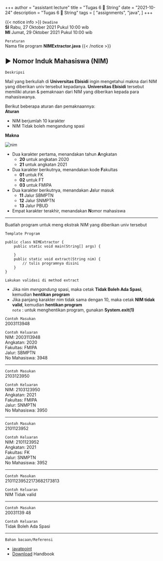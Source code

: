 +++
author = "assistant lecture"
title = "Tugas 6 📖 String"
date = "2021-10-24"
description = "Tugas 6 📖 String"
tags = [
    "assignments",
    "java",
]
+++

{{< notice info >}}
`Deadine`\
**SI** Rabu, 27 Oktober 2021 Pukul 10:00 wib\
**MI** Jumat, 29 Oktober 2021 Pukul 10:00 wib

`Peraturan`\
Nama file program **NIMExtractor.java**
{{< /notice >}}
 
## ▶ Nomor Induk Mahasiswa (NIM)

`Deskripsi`

Mail yang berkuliah di **Universitas Ebisidi** ingin mengetahui makna dari NIM yang diberikan univ tersebut kepadanya. **Universitas Ebisidi** tersebut memiliki aturan & pemaknaan dari NIM yang diberikan kepada para mahasiswanya.

Berikut beberapa aturan dan pemaknaannya:\
**Aturan**
- NIM berjumlah 10 karakter
- NIM Tidak boleh mengandung spasi

**Makna**

![nim](/assets/nim.png "NIM" )
- Dua karakter pertama, menandakan tahun **A**ngkatan
	- **20** untuk angkatan 2020
	- **21** untuk angkatan 2021
- Dua karakter berikutnya, menandakan kode **F**akultas
	- **01** untuk FK 
	- **02** untuk FT
	- **03** untuk FMIPA
- Dua karakter berikutnya, menandakan **J**alur masuk
	- **11** Jalur SBMPTN
	- **12** Jalur SNMPTN
	- **13** Jalur PBUD
- Empat karakter terakhir, menandakan **N**omor mahasiswa

---

Buatlah program untuk meng ekstrak NIM yang diberikan univ tersebut
 
`Template Program`

	public class NIMExtractor {
		public static void main(String[] args) {

		}
		public static void extract(String nim) {
			// tulis programnya disini
		}
	}

`Lakukan validasi di method extract`
- Jika nim *mengandung* spasi, maka cetak **Tidak Boleh Ada Spasi**, kemudian **hentikan program**
- Jika panjang karakter nim tidak sama dengan 10, maka cetak **NIM tidak valid**, kemudian **hentikan program**\
`note` : untuk menghentikan program, gunakan **System.exit(1)**

`Contoh Masukan`\
	2003113948

`Contoh Keluaran`\
	NIM: 2003113948\
	Angkatan: 2020\
	Fakultas: FMIPA\
	Jalur: SBMPTN\
	No Mahasiswa: 3948

---

`Contoh Masukan`\
	2103123950

`Contoh Keluaran`\
	NIM: 2103123950\
	Angkatan: 2021\
	Fakultas: FMIPA\
	Jalur: SNMPTN\
	No Mahasiswa: 3950

---


`Contoh Masukan`\
	2101123952

`Contoh Keluaran`\
	NIM: 2101123952\
	Angkatan: 2021\
	Fakultas: FK\
	Jalur: SNMPTN\
	No Mahasiswa: 3952

---

`Contoh Masukan`\
21011239522173682173813

`Contoh Keluaran`\
NIM Tidak valid

---


`Contoh Masukan`\
20031139 48

`Contoh Keluaran`\
	Tidak Boleh Ada Spasi

---

`Bahan bacaan/Referensi`
- [javatpoint](https://www.javatpoint.com/java-string)
- [Download](/assets/String.pdf) Handbook
